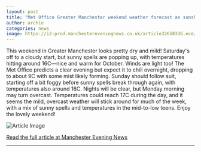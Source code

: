 ```yaml
---
layout: post
title: "Met Office Greater Manchester weekend weather forecast as sunshine prediction made"
author: archie
categories: news
image: https://i2-prod.manchestereveningnews.co.uk/article32658336.ece/ALTERNATES/s1200/1_map.jpg
---
```

This weekend in Greater Manchester looks pretty dry and mild! Saturday's off to a cloudy start, but sunny spells are popping up, with temperatures hitting around 16C—nice and warm for October. Winds are light too! The Met Office predicts a clear evening but expect it to chill overnight, dropping to about 9C with some mist likely forming. Sunday should follow suit, starting off a bit foggy before sunny spells break through again, with temperatures also around 16C. Nights will be clear, but Monday morning may turn overcast. Temperatures could reach 17C during the day, and it seems the mild, overcast weather will stick around for much of the week, with a mix of sunny spells and temperatures in the mid-to-low teens. Enjoy the lovely weekend!

![Article Image](https://i2-prod.manchestereveningnews.co.uk/article32658336.ece/ALTERNATES/s1200/1_map.jpg)

[Read the full article at Manchester Evening News](https://www.manchestereveningnews.co.uk/news/greater-manchester-news/met-office-greater-manchester-weekend-32658317)

---
